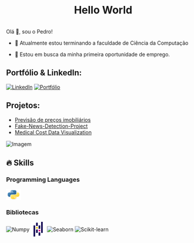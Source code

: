 <!--título-->
<div id="user-content-toc">
  <ul align="center">
    <summary><h1 style="display: inline-block">Hello World</h1></summary>
</div>

<!-- Presentation -->
<p>
  Olá 👋, sou o Pedro!

  - 🌱 Atualmente estou terminando a faculdade de Ciência da Computação
 
  - 🔭 Estou em busca da minha primeira oportunidade de emprego.
</p>

<!-- Links -->
## Portfólio & LinkedIn:
[![LinkedIn](https://img.shields.io/badge/LinkedIn-0077B5?style=for-the-badge&logo=linkedin&logoColor=white)](https://www.linkedin.com/in/pedrocobalquini/)
[![Portfólio](https://img.shields.io/badge/Framer-05F?logo=framer&logoColor=fff&style=for-the-badge)](https://pedrocobalquini.framer.website/projects)

<!-- Portfolio -->
## Projetos:
- [Previsão de preços imobiliários](https://github.com/pedrocobalquini/Previsao-de-precos)
- [Fake-News-Detection-Project](https://github.com/pedrocobalquini/Fake-News-Detection-Project)
- [Medical Cost Data Visualization](https://github.com/pedrocobalquini/Medical-Cost)

<!-- GIF -->
<p align="left">
  <img align="center" src="https://images-wixmp-ed30a86b8c4ca887773594c2.wixmp.com/f/12cbe8a4-f55c-4b40-85bb-d8e1405e7b84/datjp1z-fc3069a4-9ffc-40d0-861b-a53e6a267634.gif?token=eyJ0eXAiOiJKV1QiLCJhbGciOiJIUzI1NiJ9.eyJzdWIiOiJ1cm46YXBwOjdlMGQxODg5ODIyNjQzNzNhNWYwZDQxNWVhMGQyNmUwIiwiaXNzIjoidXJuOmFwcDo3ZTBkMTg4OTgyMjY0MzczYTVmMGQ0MTVlYTBkMjZlMCIsIm9iaiI6W1t7InBhdGgiOiJcL2ZcLzEyY2JlOGE0LWY1NWMtNGI0MC04NWJiLWQ4ZTE0MDVlN2I4NFwvZGF0anAxei1mYzMwNjlhNC05ZmZjLTQwZDAtODYxYi1hNTNlNmEyNjc2MzQuZ2lmIn1dXSwiYXVkIjpbInVybjpzZXJ2aWNlOmZpbGUuZG93bmxvYWQiXX0.3wHOSA8fr6drprY3vNEo-4rCuIpzJlStCJtNg3iJR2o" alt="Imagem">
</p>

## 🔥 Skills
<!-- Skills: Programming Languages -->
  <div style="flex-basis: 48%;">
    <h3>Programming Languages</h3>
    <img align="center" alt="Python" height="30" width="40" src="https://raw.githubusercontent.com/devicons/devicon/master/icons/python/python-original.svg">
  </div>
  
  
  <!-- Skills: Libraries -->
  <div style="flex-basis: 48%;">
    <h3>Bibliotecas</h3>
    <img align="center" alt="Numpy" height="30" width="40" src="https://cdn.jsdelivr.net/gh/devicons/devicon/icons/numpy/numpy-original.svg">
    <img align="center" alt="Pandas" src="https://raw.githubusercontent.com/devicons/devicon/2ae2a900d2f041da66e950e4d48052658d850630/icons/pandas/pandas-original.svg" alt="pandas" width="40" height="40"/>
    <img align="center" alt="Seaborn" src="https://seaborn.pydata.org/_images/logo-mark-lightbg.svg" alt="seaborn" width="40" height="40"/>
    <img align="center" alt="Scikit-learn" src="https://upload.wikimedia.org/wikipedia/commons/0/05/Scikit_learn_logo_small.svg" alt="scikit_learn" width="40" height="40"/>
  </div>
